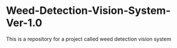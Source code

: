 # Weed-Detection-Vision-System-Ver-1.0
This is a repository for a project called weed detection vision system
